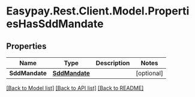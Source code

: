 # Easypay.Rest.Client.Model.PropertiesHasSddMandate
## Properties

Name | Type | Description | Notes
------------ | ------------- | ------------- | -------------
**SddMandate** | [**SddMandate**](SddMandate.md) |  | [optional] 

[[Back to Model list]](../README.md#documentation-for-models) [[Back to API list]](../README.md#documentation-for-api-endpoints) [[Back to README]](../README.md)

